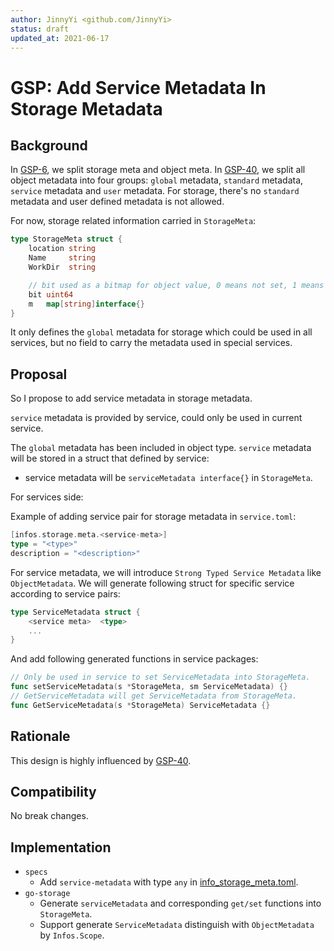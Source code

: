 ```yaml
---
author: JinnyYi <github.com/JinnyYi>
status: draft
updated_at: 2021-06-17
---
```


# GSP: Add Service Metadata In Storage Metadata

## Background

In [GSP-6], we split storage meta and object meta. In [GSP-40], we split all object metadata into four groups: `global` metadata, `standard` metadata, `service` metadata and `user` metadata. For storage, there's no `standard` metadata and user defined metadata is not allowed.

For now, storage related information carried in `StorageMeta`:

```go
type StorageMeta struct {
	location string
	Name     string
	WorkDir  string

	// bit used as a bitmap for object value, 0 means not set, 1 means set
	bit uint64
	m   map[string]interface{}
}
```

It only defines the `global` metadata for storage which could be used in all services, but no field to carry the metadata used in special services.

## Proposal

So I propose to add service metadata in storage metadata.

`service` metadata is provided by service, could only be used in current service.

The `global` metadata has been included in object type. `service` metadata will be stored in a struct that defined by service:

- service metadata will be `serviceMetadata interface{}` in `StorageMeta`.

For services side:

Example of adding service pair for storage metadata in `service.toml`:

```go
[infos.storage.meta.<service-meta>]
type = "<type>"
description = "<description>"
```

For service metadata, we will introduce `Strong Typed Service Metadata` like `ObjectMetadata`. We will generate following struct for specific service according to service pairs:

```go
type ServiceMetadata struct {
    <service meta>  <type>
    ...
}
```

And add following generated functions in service packages:

```go
// Only be used in service to set ServiceMetadata into StorageMeta.
func setServiceMetadata(s *StorageMeta, sm ServiceMetadata) {}
// GetServiceMetadata will get ServiceMetadata from StorageMeta.
func GetServiceMetadata(s *StorageMeta) ServiceMetadata {}
```

## Rationale

This design is highly influenced by [GSP-40].

## Compatibility

No break changes.

## Implementation

- `specs`
  - Add `service-metadata` with type `any` in [info_storage_meta.toml].
- `go-storage`
  - Generate `serviceMetadata` and corresponding `get/set` functions into `StorageMeta`.
  - Support generate `ServiceMetadata` distinguish with `ObjectMetadata` by `Infos.Scope`.


[GSP-6]: ./6-normalize-metadata.md
[GSP-40]: ./40-unify-object-metadata.md
[info_storage_meta.toml]: ../definitions/info_storage_meta.toml